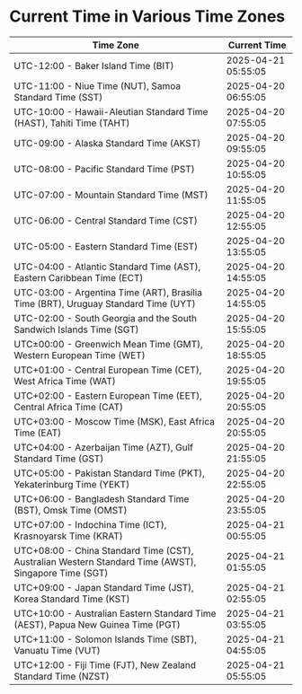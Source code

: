 # Current Time in Various Time Zones

| Time Zone | Current Time |
|-----------|--------------|
| UTC-12:00 - Baker Island Time (BIT) | 2025-04-21 05:55:05 |
| UTC-11:00 - Niue Time (NUT), Samoa Standard Time (SST) | 2025-04-20 06:55:05 |
| UTC-10:00 - Hawaii-Aleutian Standard Time (HAST), Tahiti Time (TAHT) | 2025-04-20 07:55:05 |
| UTC-09:00 - Alaska Standard Time (AKST) | 2025-04-20 09:55:05 |
| UTC-08:00 - Pacific Standard Time (PST) | 2025-04-20 10:55:05 |
| UTC-07:00 - Mountain Standard Time (MST) | 2025-04-20 11:55:05 |
| UTC-06:00 - Central Standard Time (CST) | 2025-04-20 12:55:05 |
| UTC-05:00 - Eastern Standard Time (EST) | 2025-04-20 13:55:05 |
| UTC-04:00 - Atlantic Standard Time (AST), Eastern Caribbean Time (ECT) | 2025-04-20 14:55:05 |
| UTC-03:00 - Argentina Time (ART), Brasília Time (BRT), Uruguay Standard Time (UYT) | 2025-04-20 14:55:05 |
| UTC-02:00 - South Georgia and the South Sandwich Islands Time (SGT) | 2025-04-20 15:55:05 |
| UTC±00:00 - Greenwich Mean Time (GMT), Western European Time (WET) | 2025-04-20 18:55:05 |
| UTC+01:00 - Central European Time (CET), West Africa Time (WAT) | 2025-04-20 19:55:05 |
| UTC+02:00 - Eastern European Time (EET), Central Africa Time (CAT) | 2025-04-20 20:55:05 |
| UTC+03:00 - Moscow Time (MSK), East Africa Time (EAT) | 2025-04-20 20:55:05 |
| UTC+04:00 - Azerbaijan Time (AZT), Gulf Standard Time (GST) | 2025-04-20 21:55:05 |
| UTC+05:00 - Pakistan Standard Time (PKT), Yekaterinburg Time (YEKT) | 2025-04-20 22:55:05 |
| UTC+06:00 - Bangladesh Standard Time (BST), Omsk Time (OMST) | 2025-04-20 23:55:05 |
| UTC+07:00 - Indochina Time (ICT), Krasnoyarsk Time (KRAT) | 2025-04-21 00:55:05 |
| UTC+08:00 - China Standard Time (CST), Australian Western Standard Time (AWST), Singapore Time (SGT) | 2025-04-21 01:55:05 |
| UTC+09:00 - Japan Standard Time (JST), Korea Standard Time (KST) | 2025-04-21 02:55:05 |
| UTC+10:00 - Australian Eastern Standard Time (AEST), Papua New Guinea Time (PGT) | 2025-04-21 03:55:05 |
| UTC+11:00 - Solomon Islands Time (SBT), Vanuatu Time (VUT) | 2025-04-21 04:55:05 |
| UTC+12:00 - Fiji Time (FJT), New Zealand Standard Time (NZST) | 2025-04-21 05:55:05 |
